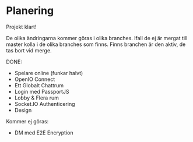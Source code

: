 # Planering

Projekt klart!

De olika ändringarna kommer göras i olika branches.
Ifall de ej är mergat till master kolla i de olika branches som finns. Finns branchen är den aktiv, de tas bort vid merge.

DONE:
 * Spelare online (funkar halvt)
 * OpenIO Connect
 * Ett Globalt Chattrum
 * Login med PassportJS
 * Lobby & Flera rum
 * Socket.IO Authenticering
 * Design
 
 Kommer ej göras:
 * DM med E2E Encryption
